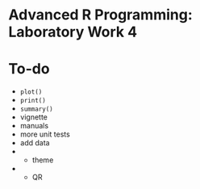 # Advanced R Programming: Laboratory Work 4

# To-do

- `plot()`
- `print()`
- `summary()`
- vignette
- manuals
- more unit tests
- add data
- * theme
- * QR
